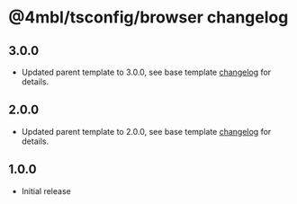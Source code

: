# @4mbl/tsconfig/browser changelog

## 3.0.0

* Updated parent template to 3.0.0, see base template [changelog](../base/changelog.md#300) for details.

## 2.0.0

* Updated parent template to 2.0.0, see base template [changelog](../base/changelog.md#200) for details.

## 1.0.0

* Initial release
